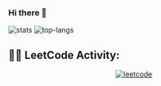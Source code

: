 ### Hi there 👋

![stats](https://github-readme-stats.vercel.app/api?username=vamotest&show_icons=true&count_private=true&theme=vision-friendly-dark&hide_title=true&card_width=445)
![top-langs](https://github-readme-stats.vercel.app/api/top-langs/?username=vamotest&theme=vision-friendly-dark&layout=compact&hide_title=true&card_width=445&hide=javascript,css,html&langs_count=10)

## 👨‍💻 LeetCode Activity:
<p align="center">
  <a href="https://leetcode.com/vamotest">
    <img align="center" src="https://leetcode.card.workers.dev/?username=vamotest=auto&border=1&extension=activity&font=Times%20New%20Roman" alt="leetcode" />
  </a>
</p>
